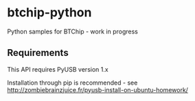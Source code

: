 btchip-python
=============

Python samples for BTChip - work in progress

Requirements
-------------

This API requires PyUSB version 1.x 

Installation through pip is recommended - see http://zombiebrainzjuice.fr/pyusb-install-on-ubuntu-homework/



